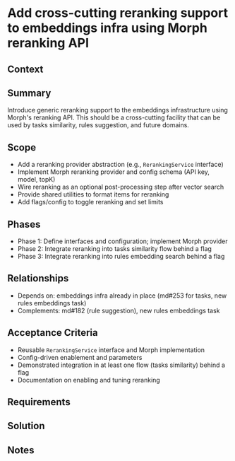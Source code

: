 # Add cross-cutting reranking support to embeddings infra using Morph reranking API

## Context

## Summary
Introduce generic reranking support to the embeddings infrastructure using Morph's reranking API. This should be a cross-cutting facility that can be used by tasks similarity, rules suggestion, and future domains.

## Scope
- Add a reranking provider abstraction (e.g., `RerankingService` interface)
- Implement Morph reranking provider and config schema (API key, model, topK)
- Wire reranking as an optional post-processing step after vector search
- Provide shared utilities to format items for reranking
- Add flags/config to toggle reranking and set limits

## Phases
- Phase 1: Define interfaces and configuration; implement Morph provider
- Phase 2: Integrate reranking into tasks similarity flow behind a flag
- Phase 3: Integrate reranking into rules embedding search behind a flag

## Relationships
- Depends on: embeddings infra already in place (md#253 for tasks, new rules embeddings task)
- Complements: md#182 (rule suggestion), new rules embeddings task

## Acceptance Criteria
- Reusable `RerankingService` interface and Morph implementation
- Config-driven enablement and parameters
- Demonstrated integration in at least one flow (tasks similarity) behind a flag
- Documentation on enabling and tuning reranking

## Requirements

## Solution

## Notes
